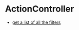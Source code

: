 # ActionController

+ [get a list of all the filters](actioncontroller/get_a_list_of_all_the_filters.md)
